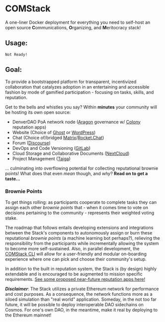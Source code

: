 # COMStack
A one-liner Docker deployment for everything you need to self-host an open source **C**ommunications, **O**rganizing, and **M**eritocracy stack!  

## Usage:
`Not Ready!`

## Goal:
To provide a bootstrapped platform for transparent, incentivized collaboration that catalyzes adoption in an entertaining and accessible fashion by mode of gamified participation - focusing on tasks, skills, and reputation.  

Get to the bells and whistles you say? Within **minutes** your community will be hosting its own open source:
* DenverDAO PoA network node ([Aragon](https://aragon.org/) governance w/ [Colony](https://colony.io/) reputation apps)  
* Website (Choice of [Ghost](https://ghost.org/) or [WordPress](https://wordpress.org/))  
* Chat (Choice of/bridged [Matrix](https://matrix.org/blog/home/)/[Rocket.Chat](https://rocket.chat/))  
* Forum ([Discourse](https://www.discourse.org/))  
* DevOps and Code Versioning ([GitLab](https://about.gitlab.com/))  
* Cloud Storage and Collaborative Documents ([NextCloud](https://nextcloud.com/))
* Project Management ([Taiga](https://taiga.io/))

... culminating into overflowing potential for collecting reputational brownie points! What does that even _mean_ though, and _why_? **Read on to get a taste...**

### Brownie Points

To get things rolling: as participants cooperate to complete tasks they can assign each other _brownie points_ that - when it comes time to vote on decisions pertaining to the community - represents their weighted voting stake.  

The roadmap that follows entails developing extensions and integrations between the Stack's components to autonomously assign or burn these reputational _brownie points_ (a machine learning bot perhaps?), relieving the responsibility from the participants while incrementally allowing the system to become more self-sustained. Also, in parallel development, the [COMStack CLI](https://github.com/DenverDAO/comstack-cli) will allow for a user-friendly and modular on-boarding experience where one can pick and choose their community's setup.  

In addition to the built in reputation system, the Stack is (by design) highly extendable and is encouraged to be augmented to mission specific requirements. [See some proposed near-future reputation apps here!](https://github.com/DenverDAO/COMStack/wiki/Proposed-Reputation-Apps)  

_**Disclaimer**_: The Stack utilizes a private Ethereum network for performance and cost purposes. As a consequence, the network functions more as a siloed simulation than "real world" application. Someday, in the not too far future, it will be possible to deploy interoperable DAO sidechains on Cosmos. For one's own DAO, in the meantime, make it real by deploying to the Ethereum mainnet!
